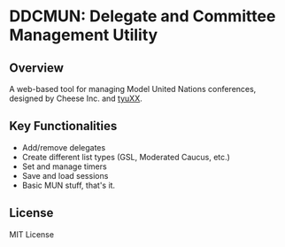 # DDCMUN: Delegate and Committee Management Utility

## Overview
A web-based tool for managing Model United Nations conferences, designed by Cheese Inc. and [tyuXX](https://github.com/tyuXX).

## Key Functionalities
- Add/remove delegates
- Create different list types (GSL, Moderated Caucus, etc.)
- Set and manage timers
- Save and load sessions
- Basic MUN stuff, that's it.

## License
MIT License

